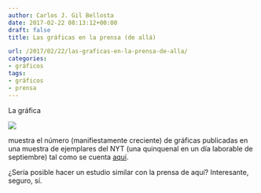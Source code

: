 ```yaml
---
author: Carlos J. Gil Bellosta
date: 2017-02-22 08:13:12+00:00
draft: false
title: Las gráficas en la prensa (de allá)

url: /2017/02/22/las-graficas-en-la-prensa-de-alla/
categories:
- gráficos
tags:
- gráficos
- prensa
---
```


La gráfica

![](/wp-uploads/2017/02/graficos_prensa.png)


muestra el número (manifiestamente creciente) de gráficas publicadas en una muestra de ejemplares del NYT (una quinquenal en un día laborable de septiembre) tal como se cuenta [aquí](https://priceonomics.com/when-did-charts-become-popular/).

¿Sería posible hacer un estudio similar con la prensa de aquí? Interesante, seguro, sí.
